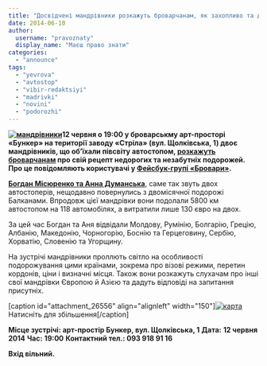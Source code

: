 ```yaml
---
title: "Досвідчені мандрівники розкажуть броварчанам, як захопливо та дешево подорожувати"
date: 2014-06-10
author: 
  username: "pravoznaty"
  display_name: "Маєш право знати"
categories: 
  - "announce"
tags: 
  - "yevrova"
  - "avtostop"
  - "vibir-redaktsiyi"
  - "madrivki"
  - "novini"
  - "podorozhi"
---
```


**[![мандрівники](https://mpz.brovary.org/wp-content/uploads/2014/06/mandrivniki.jpg)](https://mpz.brovary.org/wp-content/uploads/2014/06/mandrivniki.jpg)12 червня о 19:00 у броварськму арт-просторі «Бункер» на території заводу «Стріла» (вул. Щолківська, 1) двоє мандрівників, що об’їхали півсвіту автостопом, [розкажуть броварчанам](https://vk.com/event72505705) про свій рецепт недорогих та незабутніх подорожей. Про це повідомляють користувачі у [Фейсбук-групі «Бровари»](https://www.facebook.com/groups/brovary/permalink/835237133172921/).**

[**Богдан Місюренко та Анна Думанська**](https://vk.com/two.hitchhikers), саме так звуть двох автостоперів, нещодавно повернулись з двомісячної подорожі Балканами. Впродовж цієї мандрівки вони подолали 5800 км автостопом на 118 автомобілях, а витратили лише 130 євро на двох.

За цей час Богдан та Аня відвідали Молдову, Румінію, Болгарію, Грецію, Албанію, Македонію, Чорногорію, Боснію та Герцеговину, Сербію, Хорватію, Словенію та Угорщину.

На зустрічі мандрівники проллють світло на особливості подорожування цими країнами, зокрема про візові режими, перетин кордонів, ціни і визначні місця. Також вони розкажуть слухачам про інші свої мандрівки Європою й Азією та дадуть відповіді на запитання присутніх.

\[caption id="attachment\_26556" align="alignleft" width="150"\][![карта](https://mpz.brovary.org/wp-content/uploads/2014/06/karta.jpg)](https://mpz.brovary.org/wp-content/uploads/2014/06/karta.jpg) Натисніть для збільшення\[/caption\]

**Місце зустрічі: арт-простір Бункер, вул. Щолківська, 1** **Дата:** **12 червня 2014** **Час:** **19:00** **Контактний тел.: 093 918 91 16**

**Вхід вільний.**
